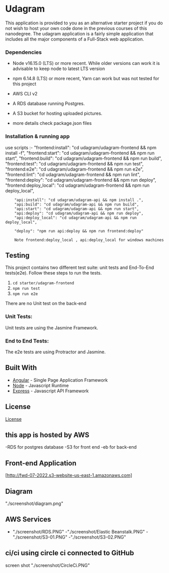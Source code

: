 # Udagram

This application is provided to you as an alternative starter project if you do not wish to host your own code done in the previous courses of this nanodegree. The udagram application is a fairly simple application that includes all the major components of a Full-Stack web application.

### Dependencies

-   Node v16.15.0 (LTS) or more recent. While older versions can work it is advisable to keep node to latest LTS version

-   npm 6.14.8 (LTS) or more recent, Yarn can work but was not tested for this project

-   AWS CLI v2

-   A RDS database running Postgres.

-   A S3 bucket for hosting uploaded pictures.

-   more details check package.json files

### Installation & running app

use scripts :-
"frontend:install": "cd udagram/udagram-frontend && npm install -f",
"frontend:start": "cd udagram/udagram-frontend && npm run start",
"frontend:build": "cd udagram/udagram-frontend && npm run build",
"frontend:test": "cd udagram/udagram-frontend && npm run test",
"frontend:e2e": "cd udagram/udagram-frontend && npm run e2e",
"frontend:lint": "cd udagram/udagram-frontend && npm run lint",
"frontend:deploy": "cd udagram/udagram-frontend && npm run deploy",
"frontend:deploy_local": "cd udagram/udagram-frontend && npm run deploy_local",

        "api:install": "cd udagram/udagram-api && npm install .",
        "api:build": "cd udagram/udagram-api && npm run build",
        "api:start": "cd udagram/udagram-api && npm run start",
        "api:deploy": "cd udagram/udagram-api && npm run deploy",
        "api:deploy_local": "cd udagram/udagram-api && npm run deploy_local",

        "deploy": "npm run api:deploy && npm run frontend:deploy"

        Note frontend:deploy_local , api:deploy_local for windows machines

## Testing

This project contains two different test suite: unit tests and End-To-End tests(e2e). Follow these steps to run the tests.

1. `cd starter/udagram-frontend`
1. `npm run test`
1. `npm run e2e`

There are no Unit test on the back-end

### Unit Tests:

Unit tests are using the Jasmine Framework.

### End to End Tests:

The e2e tests are using Protractor and Jasmine.

## Built With

-   [Angular](https://angular.io/) - Single Page Application Framework
-   [Node](https://nodejs.org) - Javascript Runtime
-   [Express](https://expressjs.com/) - Javascript API Framework

## License

[License](LICENSE.txt)

## this app is hosted by AWS

-RDS for postgres database
-S3 for front end
-eb for back-end

## Front-end Application

[http://fwd-07-2022.s3-website-us-east-1.amazonaws.com]

## Diagram

"./screenshot/diagram.png"

## AWS Services

-   "./screenshot/RDS.PNG"
    -"./screenshot/Elastic Beanstalk.PNG"
    -"./screenshot/S3-01.PNG"
    -"./screenshot/S3-02.PNG"

## ci/ci using circle ci connected to GitHub

screen shot "./screenshot/CircleCi.PNG"
